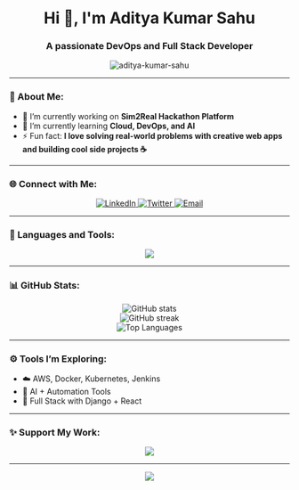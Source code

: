 <!-- PROFILE README FOR ADITYA KUMAR SAHU -->
<h1 align="center">Hi 👋, I'm Aditya Kumar Sahu</h1>
<h3 align="center">A passionate DevOps and Full Stack Developer</h3>

<p align="center">
  <img src="https://komarev.com/ghpvc/?username=10c13adityakumarsahu&label=Profile%20Views&color=0e75b6&style=flat" alt="aditya-kumar-sahu" />
</p>

---

### 💫 About Me:
- 🔭 I’m currently working on **Sim2Real Hackathon Platform**  
- 🌱 I’m currently learning **Cloud, DevOps, and AI**  
- ⚡ Fun fact: **I love solving real-world problems with creative web apps and building cool side projects ☕**

---

### 🌐 Connect with Me:
<p align="center">
  <a href="https://www.linkedin.com/in/aditya-kumar-sahu-b238a928b/" target="_blank">
    <img src="https://img.shields.io/badge/LinkedIn-blue?logo=linkedin&logoColor=white" alt="LinkedIn"/>
  </a>
  <a href="https://x.com/KumarAditya1441" target="_blank">
    <img src="https://img.shields.io/badge/Twitter-1DA1F2?logo=twitter&logoColor=white" alt="Twitter"/>
  </a>
  <a href="mailto:10c13adityakumarsahu@gmail.com" target="_blank">
    <img src="https://img.shields.io/badge/Gmail-D14836?logo=gmail&logoColor=white" alt="Email"/>
  </a>
</p>

---

### 🧰 Languages and Tools:
<p align="center">
  <img src="https://skillicons.dev/icons?i=js,html,css,python,mysql,postgres,docker,git,vscode,linux,django" />
</p>

---

### 📊 GitHub Stats:
<p align="center">
  <img src="https://github-readme-stats.vercel.app/api?username=10c13adityakumarsahu&show_icons=true&theme=tokyonight" alt="GitHub stats" /><br/>
  <img src="https://github-readme-streak-stats.herokuapp.com/?user=10c13adityakumarsahu&theme=tokyonight" alt="GitHub streak" /><br/>
  <img src="https://github-readme-stats.vercel.app/api/top-langs/?username=10c13adityakumarsahu&layout=compact&theme=tokyonight" alt="Top Languages" />
</p>

---

### ⚙️ Tools I’m Exploring:
- ☁️ AWS, Docker, Kubernetes, Jenkins  
- 🧠 AI + Automation Tools  
- 🧩 Full Stack with Django + React  

---

### ✨ Support My Work:
<p align="center">
  <a href="https://www.buymeacoffee.com/aditya1441" target="_blank">
    <img src="https://img.shields.io/badge/Buy%20Me%20a%20Coffee-FFDD00?logo=buy-me-a-coffee&logoColor=black" />
  </a>
</p>

---

<p align="center">
  <img src="https://capsule-render.vercel.app/api?type=waving&color=0:00c6ff,100:0072ff&height=120&section=footer"/>
</p>
